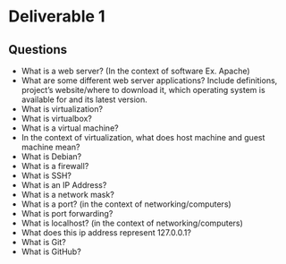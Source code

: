 # Deliverable 1

## Questions

- What is a web server? (In the context of software Ex. Apache)
- What are some different web server applications? Include definitions, project’s website/where to download it, which operating system is available for and its latest version.
- What is virtualization?
- What is virtualbox?
- What is a virtual machine?
- In the context of virtualization, what does host machine and guest machine mean?
- What is Debian?
- What is a firewall?
- What is SSH?
- What is an IP Address?
- What is a network mask?
- What is a port? (in the context of networking/computers)
- What is port forwarding?
- What is localhost? (in the context of networking/computers)
- What does this ip address represent 127.0.0.1?
- What is Git?
- What is GitHub?
